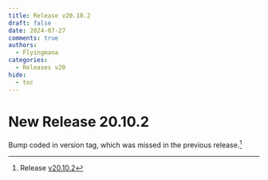 ```yaml
---
title: Release v20.10.2
draft: false
date: 2024-07-27
comments: true
authors:
  - Flyingmana
categories:
  - Releases v20
hide:
  - toc
---
```


# New Release 20.10.2

Bump coded in version tag, which was missed in the previous release.[^1]

<!-- more -->

[^1]: Release [v20.10.2](https://github.com/OpenMage/magento-lts/releases/tag/v20.10.2)
